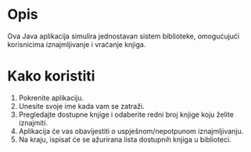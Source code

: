 # Opis
Ova Java aplikacija simulira jednostavan sistem biblioteke, omogućujući korisnicima iznajmljivanje i vraćanje knjiga. 
# Kako koristiti
1. Pokrenite aplikaciju.
2. Unesite svoje ime kada vam se zatraži.
3. Pregledajte dostupne knjige i odaberite redni broj knjige koju želite iznajmiti.
4. Aplikacija će vas obavijestiti o uspješnom/nepotpunom iznajmljivanju.
5. Na kraju, ispisat će se ažurirana lista dostupnih knjiga u biblioteci.
